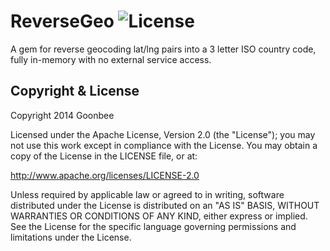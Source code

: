 # ReverseGeo ![License](https://img.shields.io/badge/license-Apache_2-green.svg?style=flat)

A gem for reverse geocoding lat/lng pairs into a 3 letter ISO country code, fully in-memory with no external service access.


Copyright & License
------------

Copyright 2014 Goonbee

Licensed under the Apache License, Version 2.0 (the "License"); you may not use this work except in compliance with the License. You may obtain a copy of the License in the LICENSE file, or at:

http://www.apache.org/licenses/LICENSE-2.0

Unless required by applicable law or agreed to in writing, software distributed under the License is distributed on an "AS IS" BASIS, WITHOUT WARRANTIES OR CONDITIONS OF ANY KIND, either express or implied. See the License for the specific language governing permissions and limitations under the License.
